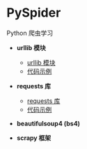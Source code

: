 # PySpider
Python 爬虫学习

+ **urllib 模块**
    + [urllib 模块](https://github.com/neo1218/PySpider/tree/master/urllib)
    + [代码示例](https://github.com/neo1218/PySpider/blob/master/urllib/urlretrieve_example.py)

+ **requests 库**
    + [requests 库](https://github.com/neo1218/PySpider/tree/master/requests)
    + [代码示例]()

+ **beautifulsoup4 (bs4)**

+ **scrapy 框架**
